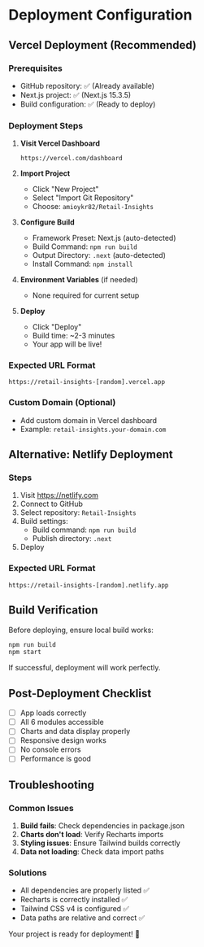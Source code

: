 # Deployment Configuration

## Vercel Deployment (Recommended)

### Prerequisites
- GitHub repository: ✅ (Already available)
- Next.js project: ✅ (Next.js 15.3.5)
- Build configuration: ✅ (Ready to deploy)

### Deployment Steps

1. **Visit Vercel Dashboard**
   ```
   https://vercel.com/dashboard
   ```

2. **Import Project**
   - Click "New Project"
   - Select "Import Git Repository"
   - Choose: `amioykr82/Retail-Insights`

3. **Configure Build**
   - Framework Preset: Next.js (auto-detected)
   - Build Command: `npm run build`
   - Output Directory: `.next` (auto-detected)
   - Install Command: `npm install`

4. **Environment Variables** (if needed)
   - None required for current setup

5. **Deploy**
   - Click "Deploy"
   - Build time: ~2-3 minutes
   - Your app will be live!

### Expected URL Format
```
https://retail-insights-[random].vercel.app
```

### Custom Domain (Optional)
- Add custom domain in Vercel dashboard
- Example: `retail-insights.your-domain.com`

## Alternative: Netlify Deployment

### Steps
1. Visit https://netlify.com
2. Connect to GitHub
3. Select repository: `Retail-Insights`
4. Build settings:
   - Build command: `npm run build`
   - Publish directory: `.next`
5. Deploy

### Expected URL Format
```
https://retail-insights-[random].netlify.app
```

## Build Verification

Before deploying, ensure local build works:

```bash
npm run build
npm start
```

If successful, deployment will work perfectly.

## Post-Deployment Checklist

- [ ] App loads correctly
- [ ] All 6 modules accessible
- [ ] Charts and data display properly
- [ ] Responsive design works
- [ ] No console errors
- [ ] Performance is good

## Troubleshooting

### Common Issues
1. **Build fails**: Check dependencies in package.json
2. **Charts don't load**: Verify Recharts imports
3. **Styling issues**: Ensure Tailwind builds correctly
4. **Data not loading**: Check data import paths

### Solutions
- All dependencies are properly listed ✅
- Recharts is correctly installed ✅
- Tailwind CSS v4 is configured ✅
- Data paths are relative and correct ✅

Your project is ready for deployment! 🚀
